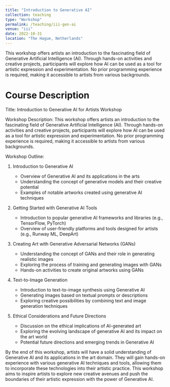 ```yaml
---
title: "Introduction to Generative AI"
collection: teaching
type: "Workshop"
permalink: /teaching/iii-gen-ai
venue: "iii"
date: 2022-10-31
location: "The Hague, Netherlands"
---
```


This workshop offers artists an introduction to the fascinating field of Generative Artificial Intelligence (AI). Through hands-on activities and creative projects, participants will explore how AI can be used as a tool for artistic expression and experimentation. No prior programming experience is required, making it accessible to artists from various backgrounds.

Course Description
======

Title: Introduction to Generative AI for Artists Workshop

Workshop Description:
This workshop offers artists an introduction to the fascinating field of Generative Artificial Intelligence (AI). Through hands-on activities and creative projects, participants will explore how AI can be used as a tool for artistic expression and experimentation. No prior programming experience is required, making it accessible to artists from various backgrounds.

Workshop Outline:

1. Introduction to Generative AI
   - Overview of Generative AI and its applications in the arts
   - Understanding the concept of generative models and their creative potential
   - Examples of notable artworks created using generative AI techniques

2. Getting Started with Generative AI Tools
   - Introduction to popular generative AI frameworks and libraries (e.g., TensorFlow, PyTorch)
   - Overview of user-friendly platforms and tools designed for artists (e.g., Runway ML, DeepArt)

3. Creating Art with Generative Adversarial Networks (GANs)
   - Understanding the concept of GANs and their role in generating realistic images
   - Exploring the process of training and generating images with GANs
   - Hands-on activities to create original artworks using GANs

4. Text-to-Image Generation
   - Introduction to text-to-image synthesis using Generative AI
   - Generating images based on textual prompts or descriptions
   - Exploring creative possibilities by combining text and image generation techniques

5. Ethical Considerations and Future Directions
   - Discussion on the ethical implications of AI-generated art
   - Exploring the evolving landscape of generative AI and its impact on the art world
   - Potential future directions and emerging trends in Generative AI

By the end of this workshop, artists will have a solid understanding of Generative AI and its applications in the art domain. They will gain hands-on experience with various generative AI techniques and tools, allowing them to incorporate these technologies into their artistic practice. This workshop aims to inspire artists to explore new creative avenues and push the boundaries of their artistic expression with the power of Generative AI.
